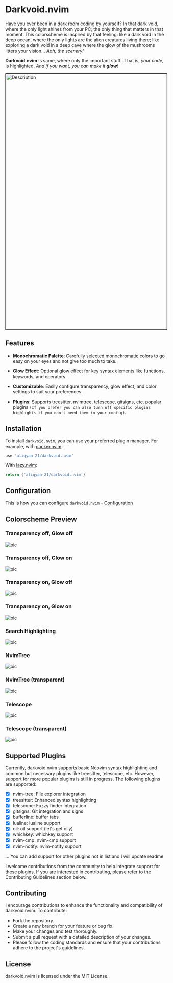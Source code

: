 # Darkvoid.nvim

Have you ever been in a dark room coding by yourself? In that dark void, where the only light shines from your PC; the
only thing that matters in that moment. This colorscheme is inspired by that feeling: like a dark void in the deep ocean, where the only lights
are the alien creatures living there; like exploring a dark void in a deep cave where the glow of the mushrooms litters your vision... _Aah, the scenery!_

**Darkvoid.nvim** is same, where only the important stuff.. That is, _your code_, is highlighted. _And if you want, you can make it **glow**!_

<img src="preview/darkvoid.png" alt="Description" width="800" style="border: 2px solid #111;">

## Features

- **Monochromatic Palette**: Carefully selected monochromatic colors to go easy on your eyes and not give too much to take.

- **Glow Effect**: Optional glow effect for key syntax elements like functions, keywords, and operators.

- **Customizable**: Easily configure transparency, glow effect, and color settings to suit your preferences.

- **Plugins**: Supports treesitter, nvimtree, telescope, gitsigns, etc. popular plugins `(If you prefer you can also turn off specific plugins highlights if you don't need them in your config)`.

## Installation

To install `darkvoid.nvim`, you can use your preferred plugin manager. For example, with [packer.nvim](https://github.com/wbthomason/packer.nvim):

```lua
use 'aliqyan-21/darkvoid.nvim'
```

With [lazy.nvim](https://github.com/folke/lazy.nvim):

```lua
return {'aliqyan-21/darkvoid.nvim'}
```

## Configuration

This is how you can configure `darkvoid.nvim` - [Configuration](config.md)

## Colorscheme Preview

### Transparency off, Glow off

![pic](preview/tfgf.png)

### Transparency off, Glow on

![pic](preview/tfgt.png)

### Transparency on, Glow off

![pic](preview/ttgf.png)

### Transparency on, Glow on

![pic](preview/ttgt.png)

### Search Highlighting

![pic](preview/search_highlighting.png)

### NvimTree

![pic](<preview/nvimtree(tf).png>)

### NvimTree (transparent)

![pic](<preview/nvimtree(tt).png>)

### Telescope

![pic](<preview/telescope(tf).png>)

### Telescope (transparent)

![pic](<preview/telescope(tt).png>)

## Supported Plugins

Currently, darkvoid.nvim supports basic Neovim syntax highlighting and common but necessary plugins like treesitter, telescope, etc.
However, support for more popular plugins is still in progress. The following plugins are supported:

- [x] nvim-tree: File explorer integration
- [x] treesitter: Enhanced syntax highlighting
- [x] telescope: Fuzzy finder integration
- [x] gitsigns: Git integration and signs
- [x] bufferline: buffer tabs
- [x] lualine: lualine support
- [x] oil: oil support (let's get oily)
- [x] whichkey: whichkey support
- [x] nvim-cmp: nvim-cmp support
- [x] nvim-notify: nvim-notify support

... You can add support for other plugins not in list and I will update readme

I welcome contributions from the community to help integrate support for these plugins. If you are interested in contributing, please refer to the Contributing Guidelines section below.

## Contributing

I encourage contributions to enhance the functionality and compatibility of darkvoid.nvim. To contribute:

- Fork the repository.
- Create a new branch for your feature or bug fix.
- Make your changes and test thoroughly.
- Submit a pull request with a detailed description of your changes.
- Please follow the coding standards and ensure that your contributions adhere to the project's guidelines.

## License

darkvoid.nvim is licensed under the MIT License.
